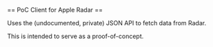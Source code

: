 == PoC Client for Apple Radar ==

Uses the (undocumented, private) JSON API to fetch data from Radar.

This is intended to serve as a proof-of-concept.
